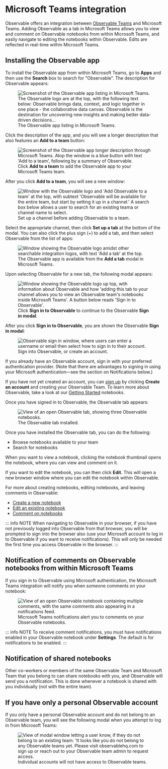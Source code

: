 # Microsoft Teams integration

Observable offers an integration between [Observable Teams](https://observablehq.com/@observablehq/getting-started-with-teams) and Microsoft Teams. Adding Observable as a tab in Microsoft Teams allows you to view and comment on Observable notebooks from within Microsoft Teams, and easily navigate to editing the notebooks within Observable. Edits are reflected in real-time within Microsoft Teams.

## Installing the Observable app

To install the Observable app from within Microsoft Teams, go to **Apps** and then use the **Search** box to search for "Observable". The description for Observable appears:

<figure>
  <img
    class="screenshot"
    src="./ObsAppSearchResults.png" alt="Screenshot of the Observable app listing in Microsoft Teams. The Observable logo are at the top, with the following text below: Observable brings data, context, and logic together in one place - the collaborative data canvas. Observable is the destination for uncovering new insights and making better data-driven decisions..."
  />
  <figcaption>The Observable app listing in Microsoft Teams.</figcaption>
</figure>

Click the description of the app, and you will see a longer description that also features an **Add to a team** button:

<figure>
  <img
    class="screenshot"
    src="./ObsApp_LongDescription.png" alt="Screenshot of the Observable app longer description through Microsoft Teams. Atop the window is a blue button with text 'Add to a team', following by a summary of Observable."
  />
  <figcaption>Click <b>Add to a team</b> to add the Observable app to your Microsoft Teams team.</figcaption>
</figure>

After you click **Add to a team**, you will see a new window: 

<figure>
  <img
    class="screenshot"
    src="./AddObsToTeam.png" alt="Window with the Observable logo and 'Add Observable to a team' at the top, with subtext 'Observable will be available for the entire team, but start by setting it up in a channel.' A search box below allows a user to search for an existing teama or channel name to select."
  />
  <figcaption>Set up a channel before adding Observable to a team.</figcaption>
</figure>

Select the appropriate channel, then click **Set up a tab** at the bottom of the modal. You can also click the plus sign (+) to add a tab, and then select Observable from the list of apps:

<figure>
  <img
    class="screenshot"
    src="./AddATab.png" alt="Window showing the Observable logo amidst other searchable integration logos, with text 'Add a tab' at the top."
  />
  <figcaption>The Observable app is available from the <b>Add a tab</b> modal in Microsoft Teams.</figcaption>
</figure>

Upon selecting Observable for a new tab, the following modal appears:

<figure>
  <img
    class="screenshot"
    src="./SignInToObs.png" alt="Window showing the Observable logo up top, with information about Observable and how 'adding this tab to your channel allows you to view an Observable team's notebooks inside Microsoft Teams'. A button below reads 'Sign in to Observable'."
  />
  <figcaption>Click <b>Sign in to Observable</b> to continue to the Observable <b>Sign in modal</b>.</figcaption>
</figure>

After you click **Sign in to Observable**, you are shown the Observable **Sign in modal**:

<figure>
  <img
    class="screenshot"
    src="./ObsSignIn.png" alt="Observable sign in window, where users can enter a username or email then select how to sign in to their account." />
  <figcaption>Sign into Observable, or create an account.</figcaption>
</figure>

If you already have an Observable account, sign in with your preferred authentication provider. (Note that there are advantages to signing in using your Microsoft authentication—see the section on Notifications below.)

If you have not yet created an account, you can [sign up](https://observablehq.com/@observablehq/signing-on) by clicking **Create an account** and creating your Observable Team. To learn more about Observable, take a look at our [Getting Started](https://observablehq.com/@observablehq/documentation#gettingStarted) notebooks.

Once you have signed in to Observable, the Observable tab appears:

<figure>
  <img
    class="screenshot"
    src="./ObservableTabInstalled.png" alt="View of an open Observable tab, showing three Observable notebooks." />
  <figcaption>The Observable tab installed.</figcaption>
</figure>

Once you have installed the Observable tab, you can do the following:
- Browse notebooks available to your team
- Search for notebooks

When you want to view a notebook, clicking the notebook thumbnail opens the notebook, where you can view and comment on it.

If you want to edit the notebook, you can then click **Edit**. This will open a new browser window where you can edit the notebook within Observable.

For more about creating notebooks, editing notebooks, and leaving comments in Observable:
- [Create a new notebook](https://observablehq.com/@observablehq/creating-a-new-notebook)
- [Edit an existing notebook](https://observablehq.com/@observablehq/a-taste-of-observable)
- [Comment on notebooks](https://observablehq.com/@observablehq/comments)

::: info NOTE
When navigating to Observable in your browser, if you have not previously logged into Observable from that browser, you will be prompted to sign into the browser also (use your Microsoft account to log in to Observable if you want to receive notifications). This will only be needed the first time you access Observable in the browser.
:::

## Notification of comments on Observable notebooks from within Microsoft Teams

If you sign in to Observable using Microsoft authentication, the Microsoft Teams integration will notify you when someone comments on your notebook:

<figure>
  <img
    class="screenshot"
    src="./MSTeamsCommentNotification_v2.png" alt="View of an open Observable notebook containing multiple comments, with the same comments also appearing in a notifications feed." />
  <figcaption>Microsoft Teams notifications alert you to comments on your Observable notebooks.</figcaption>
</figure>

::: info NOTE
To receive comment notifications, you must have notifications enabled in your Observable notebook under <b>Settings</b>. The default is for notifications to be enabled.
:::

## Notification of shared notebooks

Other co-workers or members of the same Observable Team and Microsoft Team that you belong to can share notebooks with you, and Observable will send you a notification. This is done whenever a notebook is shared with you individually (not with the entire team).

## If you have only a personal Observable account

If you only have a personal Observable account and do not belong to an Observable team, you will see the following modal when you attempt to log in from Microsoft Teams:

<figure>
  <img
    class="screenshot"
    src="./NoTeamsYet.png" alt="View of modal window letting a user know, if they do not belong to an existing team: 'It looks like you do not belong to any Observable teams yet. Please visit observablehq.com to sign up or reach out to your Observable team admin to request access." />
  <figcaption>Individual accounts will not have access to Observable teams.</figcaption>
</figure>